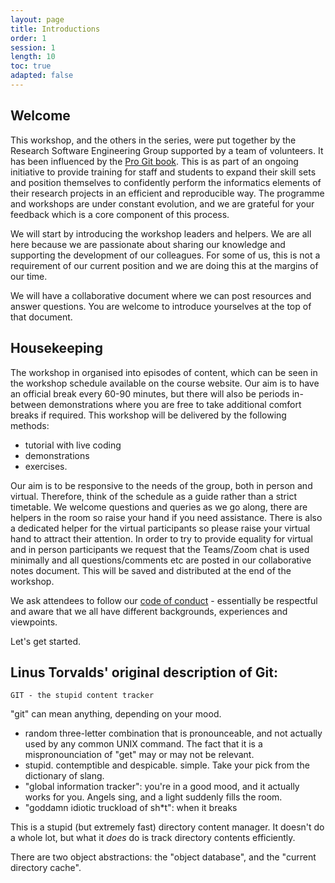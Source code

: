 ```yaml
---
layout: page
title: Introductions
order: 1
session: 1
length: 10
toc: true
adapted: false
---
```


## Welcome

This workshop, and the others in the series, were put together by the Research Software Engineering Group supported by a team of volunteers.
It has been influenced by the [Pro Git book](https://git-scm.com/book/en/v2).
This is as part of an ongoing initiative to provide training for staff and students to expand their skill sets and position themselves to confidently perform the informatics elements of their research projects in an efficient and reproducible way.
The programme and workshops are under constant evolution, and we are grateful for your feedback which is a core component of this process.

We will start by introducing the workshop leaders and helpers. We are all here because we are passionate about sharing our knowledge and supporting the development of our colleagues. For some of us, this is not a requirement of our current position and we are doing this at the margins of our time.

We will have a collaborative document where we can post resources and answer questions.
You are welcome to introduce yourselves at the top of that document.

## Housekeeping

The workshop in organised into episodes of content, which can be seen in the workshop schedule available on the course website.
Our aim is to have an official break every 60-90 minutes, but there will also be periods in-between demonstrations where you are free to take additional comfort breaks if required.
This workshop will be delivered by the following methods:

- tutorial with live coding
- demonstrations
- exercises.

<!--Inclusion of interactive quizzes?-->

Our aim is to be responsive to the needs of the group, both in person and virtual. Therefore, think of the schedule as a guide rather than a strict timetable. We welcome questions and queries as we go along, there are helpers in the room so raise your hand if you need assistance. There is also a dedicated helper for the virtual participants so please raise your virtual hand to attract their attention. In order to try to provide equality for virtual and in person participants we request that the Teams/Zoom chat is used minimally and all questions/comments etc are posted in our collaborative notes document. This will be saved and distributed at the end of the workshop.  

We ask attendees to follow our [code of conduct](code.html) - essentially be respectful and aware that we all have different backgrounds, experiences and viewpoints.

Let's get started.

## Linus Torvalds' original description of Git:

	GIT - the stupid content tracker

"git" can mean anything, depending on your mood.

 - random three-letter combination that is pronounceable, and not
   actually used by any common UNIX command.  The fact that it is a
   mispronounciation of "get" may or may not be relevant.
 - stupid. contemptible and despicable. simple. Take your pick from the
   dictionary of slang.
 - "global information tracker": you're in a good mood, and it actually
   works for you. Angels sing, and a light suddenly fills the room.
 - "goddamn idiotic truckload of sh*t": when it breaks

This is a stupid (but extremely fast) directory content manager.  It
doesn't do a whole lot, but what it _does_ do is track directory
contents efficiently.

There are two object abstractions: the "object database", and the
"current directory cache".
